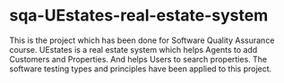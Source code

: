 # sqa-UEstates-real-estate-system
This is the project which has been done for Software Quality Assurance course. UEstates is a real estate system which helps Agents to add Customers and Properties. And helps Users to search properties. The software testing types and principles have been applied to this project.
